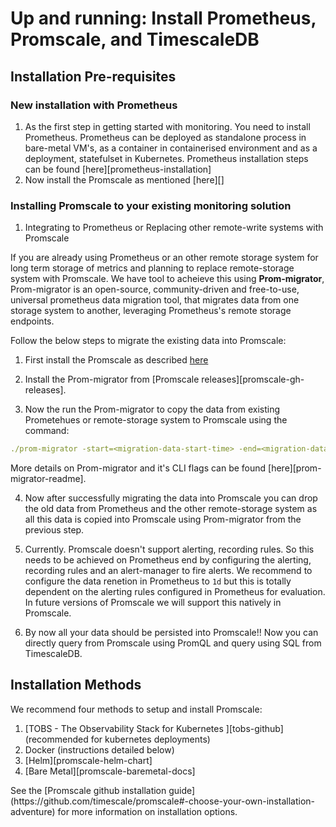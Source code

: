 # Up and running: Install Prometheus, Promscale, and TimescaleDB

## Installation Pre-requisites

### New installation with Prometheus

1. As the first step in getting started with monitoring. You need to install Prometheus. Prometheus can be deployed as standalone process in bare-metal VM's, as a container in containerised environment and as a deployment, statefulset in Kubernetes. Prometheus installation steps can be found [here][prometheus-installation]
2. Now install the Promscale as mentioned [here][]   

### Installing Promscale to your existing monitoring solution

1. Integrating to Prometheus or Replacing other remote-write systems with Promscale

If you are already using Prometheus or an other remote storage system for long term storage of metrics and planning to replace remote-storage system with Promscale. We have tool to acheieve this using **Prom-migrator**, Prom-migrator is an open-source, community-driven and free-to-use, universal prometheus data migration tool, that migrates data from one storage system to another, leveraging Prometheus's remote storage endpoints. 

Follow the below steps to migrate the existing data into Promscale:

1. First install the Promscale as described [here](<>) 

2. Install the Prom-migrator from [Promscale releases][promscale-gh-releases].

3. Now the run the Prom-migrator to copy the data from existing Prometehues or remote-storage system to Promscale using the command:
```yaml
./prom-migrator -start=<migration-data-start-time> -end=<migration-data-end-time> -reader-url=<read_endpoint_url_for_remote_read_storage> -writer-url=<write_endpoint_url_for_remote_write_storage> -progress-metric-url=<read_endpoint_url_for_remote_write_storage>
```
More details on Prom-migrator and it's CLI flags can be found [here][prom-migrator-readme].

4. Now after successfully migrating the data into Promscale you can drop the old data from Prometheus and the other remote-storage system as all this data is copied into Promscale using Prom-migrator from the previous step. 

5. Currently. Promscale doesn't support alerting, recording rules. So this needs to be achieved on Prometheus end by configuring the alerting, recording rules and an alert-manager to fire alerts. We recommend to configure the data renetion in Prometheus to `1d` but this is totally dependent on the alerting rules configured in Prometheus for evaluation. In future versions of Promscale we will support this natively in Promscale.

6. By now all your data should be persisted into Promscale!! Now you can directly query from Promscale using PromQL and query using SQL from TimescaleDB. 

## Installation Methods

We recommend four methods to setup and install Promscale:
1. [TOBS - The Observability Stack for Kubernetes ][tobs-github] (recommended for kubernetes deployments)
2. Docker (instructions detailed below)
3. [Helm][promscale-helm-chart]
4. [Bare Metal][promscale-baremetal-docs]

<highlight type="tip">
See the [Promscale github installation guide](https://github.com/timescale/promscale#-choose-your-own-installation-adventure) for more information on installation options.
</highlight>